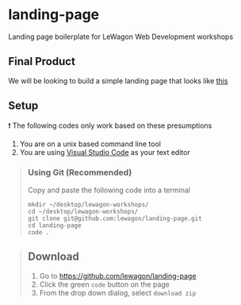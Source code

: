 # landing-page
Landing page boilerplate for LeWagon Web Development workshops

## Final Product
We will be looking to build a simple landing page that looks like [this](https://lewagon.github.io/landing-page/)


## Setup
❗️ The following codes only work based on these presumptions
1. You are on a unix based command line tool
2. You are using [Visual Studio Code](https://code.visualstudio.com/) as your text editor

> ### Using Git (Recommended)
> Copy and paste the following code into a terminal
> ```
> mkdir ~/desktop/lewagon-workshops/  
> cd ~/desktop/lewagon-workshops/
> git clone git@github.com:lewagon/landing-page.git
> cd landing-page
> code .
> ```

> ## Download
> 1. Go to https://github.com/lewagon/landing-page 
> 2. Click the green `code` button on the page 
> 3. From the drop down dialog, select `download zip`
